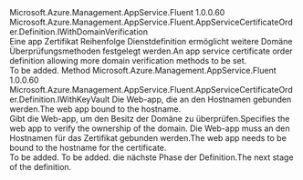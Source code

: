 <Type Name="IWithDomainVerificationFromWebApp" FullName="Microsoft.Azure.Management.AppService.Fluent.AppServiceCertificateOrder.Definition.IWithDomainVerificationFromWebApp">
  <TypeSignature Language="C#" Value="public interface IWithDomainVerificationFromWebApp : Microsoft.Azure.Management.AppService.Fluent.AppServiceCertificateOrder.Definition.IWithDomainVerification" />
  <TypeSignature Language="ILAsm" Value=".class public interface auto ansi abstract IWithDomainVerificationFromWebApp implements class Microsoft.Azure.Management.AppService.Fluent.AppServiceCertificateOrder.Definition.IWithDomainVerification" />
  <TypeSignature Language="DocId" Value="T:Microsoft.Azure.Management.AppService.Fluent.AppServiceCertificateOrder.Definition.IWithDomainVerificationFromWebApp" />
  <TypeSignature Language="VB.NET" Value="Public Interface IWithDomainVerificationFromWebApp&#xA;Implements IWithDomainVerification" />
  <TypeSignature Language="F#" Value="type IWithDomainVerificationFromWebApp = interface&#xA;    interface IWithDomainVerification" />
  <AssemblyInfo>
    <AssemblyName>Microsoft.Azure.Management.AppService.Fluent</AssemblyName>
    <AssemblyVersion>1.0.0.60</AssemblyVersion>
  </AssemblyInfo>
  <Interfaces>
    <Interface>
      <InterfaceName>Microsoft.Azure.Management.AppService.Fluent.AppServiceCertificateOrder.Definition.IWithDomainVerification</InterfaceName>
    </Interface>
  </Interfaces>
  <Docs>
    <summary>
            <span data-ttu-id="baa3a-101">Eine app Zertifikat Reihenfolge Dienstdefinition ermöglicht weitere Domäne Überprüfungsmethoden festgelegt werden.</span><span class="sxs-lookup"><span data-stu-id="baa3a-101">An app service certificate order definition allowing more domain verification methods to be set.</span></span>
            </summary>
    <remarks>To be added.</remarks>
  </Docs>
  <Members>
    <Member MemberName="WithWebAppVerification">
      <MemberSignature Language="C#" Value="public Microsoft.Azure.Management.AppService.Fluent.AppServiceCertificateOrder.Definition.IWithKeyVault WithWebAppVerification (Microsoft.Azure.Management.AppService.Fluent.IWebAppBase webApp);" />
      <MemberSignature Language="ILAsm" Value=".method public hidebysig newslot virtual instance class Microsoft.Azure.Management.AppService.Fluent.AppServiceCertificateOrder.Definition.IWithKeyVault WithWebAppVerification(class Microsoft.Azure.Management.AppService.Fluent.IWebAppBase webApp) cil managed" />
      <MemberSignature Language="DocId" Value="M:Microsoft.Azure.Management.AppService.Fluent.AppServiceCertificateOrder.Definition.IWithDomainVerificationFromWebApp.WithWebAppVerification(Microsoft.Azure.Management.AppService.Fluent.IWebAppBase)" />
      <MemberSignature Language="VB.NET" Value="Public Function WithWebAppVerification (webApp As IWebAppBase) As IWithKeyVault" />
      <MemberSignature Language="F#" Value="abstract member WithWebAppVerification : Microsoft.Azure.Management.AppService.Fluent.IWebAppBase -&gt; Microsoft.Azure.Management.AppService.Fluent.AppServiceCertificateOrder.Definition.IWithKeyVault" Usage="iWithDomainVerificationFromWebApp.WithWebAppVerification webApp" />
      <MemberType>Method</MemberType>
      <AssemblyInfo>
        <AssemblyName>Microsoft.Azure.Management.AppService.Fluent</AssemblyName>
        <AssemblyVersion>1.0.0.60</AssemblyVersion>
      </AssemblyInfo>
      <ReturnValue>
        <ReturnType>Microsoft.Azure.Management.AppService.Fluent.AppServiceCertificateOrder.Definition.IWithKeyVault</ReturnType>
      </ReturnValue>
      <Parameters>
        <Parameter Name="webApp" Type="Microsoft.Azure.Management.AppService.Fluent.IWebAppBase" />
      </Parameters>
      <Docs>
        <param name="webApp"><span data-ttu-id="baa3a-102">Die Web-app, die an den Hostnamen gebunden werden.</span><span class="sxs-lookup"><span data-stu-id="baa3a-102">The web app bound to the hostname.</span></span></param>
        <summary>
            <span data-ttu-id="baa3a-103">Gibt die Web-app, um den Besitz der Domäne zu überprüfen.</span><span class="sxs-lookup"><span data-stu-id="baa3a-103">Specifies the web app to verify the ownership of the domain.</span></span> <span data-ttu-id="baa3a-104">Die Web-app muss an den Hostnamen für das Zertifikat gebunden werden.</span><span class="sxs-lookup"><span data-stu-id="baa3a-104">The web app needs to be bound to the hostname for the certificate.</span></span>
            </summary>
        <returns>To be added.</returns>
        <remarks>To be added.</remarks>
        <return><span data-ttu-id="baa3a-105">die nächste Phase der Definition.</span><span class="sxs-lookup"><span data-stu-id="baa3a-105">The next stage of the definition.</span></span></return>
      </Docs>
    </Member>
  </Members>
</Type>